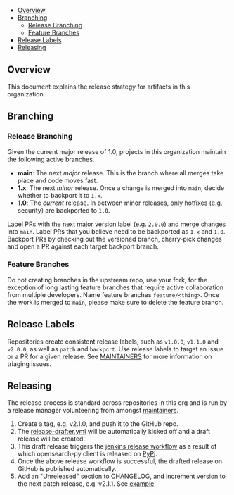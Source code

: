 - [Overview](#overview)
- [Branching](#branching)
  - [Release Branching](#release-branching)
  - [Feature Branches](#feature-branches)
- [Release Labels](#release-labels)
- [Releasing](#releasing)

## Overview

This document explains the release strategy for artifacts in this organization.

## Branching

### Release Branching

Given the current major release of 1.0, projects in this organization maintain the following active branches.

* **main**: The next _major_ release. This is the branch where all merges take place and code moves fast.
* **1.x**: The next _minor_ release. Once a change is merged into `main`, decide whether to backport it to `1.x`.
* **1.0**: The _current_ release. In between minor releases, only hotfixes (e.g. security) are backported to `1.0`.

Label PRs with the next major version label (e.g. `2.0.0`) and merge changes into `main`. Label PRs that you believe need to be backported as `1.x` and `1.0`. Backport PRs by checking out the versioned branch, cherry-pick changes and open a PR against each target backport branch.

### Feature Branches

Do not creating branches in the upstream repo, use your fork, for the exception of long lasting feature branches that require active collaboration from multiple developers. Name feature branches `feature/<thing>`. Once the work is merged to `main`, please make sure to delete the feature branch.

## Release Labels

Repositories create consistent release labels, such as `v1.0.0`, `v1.1.0` and `v2.0.0`, as well as `patch` and `backport`. Use release labels to target an issue or a PR for a given release. See [MAINTAINERS](MAINTAINERS.md#triage-open-issues) for more information on triaging issues.

## Releasing

The release process is standard across repositories in this org and is run by a release manager volunteering from amongst [maintainers](MAINTAINERS.md).

1. Create a tag, e.g. v2.1.0, and push it to the GitHub repo.
1. The [release-drafter.yml](.github/workflows/release-drafter.yml) will be automatically kicked off and a draft release will be created.
1. This draft release triggers the [jenkins release workflow](https://build.ci.opensearch.org/job/opensearch-py-release/) as a result of which opensearch-py client is released on [PyPi](https://pypi.org/project/opensearch-py/).
1. Once the above release workflow is successful, the drafted release on GitHub is published automatically.
1. Add an "Unreleased" section to CHANGELOG, and increment version to the next patch release, e.g. v2.1.1. See [example](https://github.com/opensearch-project/opensearch-py/pull/593).